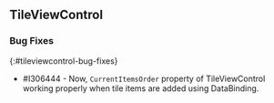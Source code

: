 ## TileViewControl

### Bug Fixes
{:#tileviewcontrol-bug-fixes}

* \#I306444 - Now, `CurrentItemsOrder` property of TileViewControl working properly when tile items are added using DataBinding.